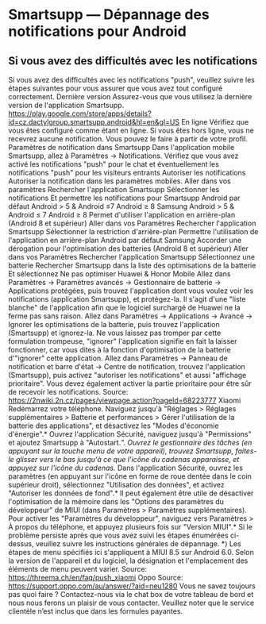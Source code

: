 # Smartsupp — Dépannage des notifications pour Android
## Si vous avez des difficultés avec les notifications 
Si vous avez des difficultés avec les notifications "push", veuillez suivre les étapes suivantes pour vous assurer que vous avez tout configuré correctement.
Dernière version
Assurez-vous que vous utilisez la dernière version de l'application Smartsupp. https://play.google.com/store/apps/details?id=cz.dactylgroup.smartsupp.android&hl=en&gl=US
En ligne
Vérifiez que vous êtes configuré comme étant en ligne. Si vous êtes hors ligne, vous ne recevrez aucune notification. Vous pouvez le faire à partir de votre profil.
Paramètres de notification dans Smartsupp
Dans l'application mobile Smartsupp, allez à Paramètres -> Notifications. Vérifiez que vous avez activé les notifications "push" pour le chat et éventuellement les notifications "push" pour les visiteurs entrants
Autoriser les notifications
Autoriser la notification dans les paramètres mobiles.
Aller dans vos paramètres
Rechercher l'application Smartsupp
Sélectionner les notifications
Et permettre les notifications pour Smartsupp
Android par défaut
Android > 5 & Android ≤7
Android ≥ 8
Samsung
Android > 5 & Android ≤ 7
Android ≥ 8
Permet d'utiliser l'application en arrière-plan (Android 8 et supérieur)
Aller dans vos Paramètres
Rechercher l'application Smartsupp
Sélectionner la restriction d'arrière-plan
Permettre l'utilisation de l'application en arrière-plan
Android par défaut
Samsung
Accorder une dérogation pour l'optimisation des batteries (Android 8 et supérieur)
Aller dans vos Paramètres
Rechercher l'application Smartsupp
Sélectionnez une batterie
Rechercher Smartsupp dans la liste des optimisations de la batterie
Et sélectionnez Ne pas optimiser 
Huawei & Honor Mobile 
Allez dans Paramètres -> Paramètres avancés -> Gestionnaire de batterie -> Applications protégées, puis trouvez l'application dont vous voulez voir les notifications (application Smartsupp), et protégez-la. Il s'agit d'une "liste blanche" de l'application afin que le logiciel surchargé de Huawei ne la ferme pas sans raison.
Allez dans Paramètres -> Applications -> Avancé -> Ignorer les optimisations de la batterie, puis trouvez l'application (Smartsupp) et ignorez-la. Ne vous laissez pas tromper par cette formulation trompeuse, "ignorer" l'application signifie en fait la laisser fonctionner, car vous dites à la fonction d'optimisation de la batterie d'"ignorer" cette application.
Allez dans Paramètres -> Panneau de notification et barre d'état -> Centre de notification, trouvez l'application (Smartsupp), puis activez "autoriser les notifications" et aussi "affichage prioritaire". Vous devez également activer la partie prioritaire pour être sûr de recevoir les notifications.
Source: https://2nwiki.2n.cz/pages/viewpage.action?pageId=68223777
Xiaomi
Redémarrez votre téléphone.
Naviguez jusqu'à "Réglages > Réglages supplémentaires > Batterie et performances > Gérer l'utilisation de la batterie des applications", et désactivez les "Modes d'économie d'énergie".*
Ouvrez l'application Sécurité, naviguez jusqu'à "Permissions" et ajoutez Smartsupp à "Autostart.*".
Ouvrez le gestionnaire des tâches (en appuyant sur la touche menu de votre appareil), trouvez Smartsupp, faites-le glisser vers le bas jusqu'à ce que l'icône du cadenas apparaisse, et appuyez sur l'icône du cadenas.*
Dans l'application Sécurité, ouvrez les paramètres (en appuyant sur l'icône en forme de roue dentée dans le coin supérieur droit), sélectionnez "Utilisation des données", et activez "Autoriser les données de fond".*
Il peut également être utile de désactiver l'optimisation de la mémoire dans les "Options des paramètres du développeur" de MIUI (dans Paramètres > Paramètres supplémentaires). Pour activer les "Paramètres du développeur", naviguez vers Paramètres > À propos du téléphone, et appuyez plusieurs fois sur "Version MIUI".*
Si le problème persiste après que vous avez suivi les étapes énumérées ci-dessus, veuillez suivre les instructions générales de dépannage.
*) Les étapes de menu spécifiés ici s'appliquent à MIUI 8.5 sur Android 6.0. Selon la version de l'appareil et du logiciel, la désignation et l'emplacement des éléments de menu peuvent varier.
Source: https://threema.ch/en/faq/push_xiaomi
Oppo
Source: https://support.oppo.com/au/answer/?aid=neu1280
Vous ne savez toujours pas quoi faire ? Contactez-nous via le chat box de votre tableau de bord et nous nous ferons un plaisir de vous contacter. Veuillez noter que le service clientèle n’est inclus que dans les formules payantes.

